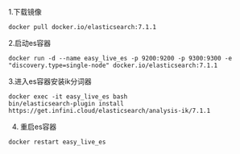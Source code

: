 1.下载镜像
```shell
docker pull docker.io/elasticsearch:7.1.1
```
2.启动es容器
```shell
docker run -d --name easy_live_es -p 9200:9200 -p 9300:9300 -e "discovery.type=single-node" docker.io/elasticsearch:7.1.1
```
3.进入es容器安装ik分词器
```shell
docker exec -it easy_live_es bash
bin/elasticsearch-plugin install https://get.infini.cloud/elasticsearch/analysis-ik/7.1.1
```
4. 重启es容器
```shell
docker restart easy_live_es
```